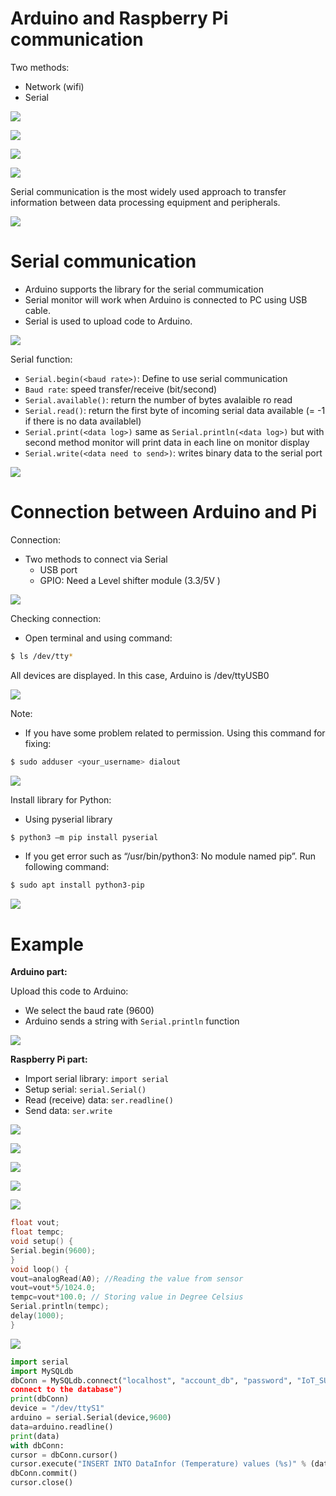 # Arduino and Raspberry Pi communication

Two methods:

* Network (wifi)
* Serial

![](./Picture1.png)

![](./Picture2.png)

![](./Picture3.png)

![](./Picture4.png)


Serial communication is the most widely used approach to transfer information between data processing equipment and peripherals.

![](./Picture5.png)

# Serial communication

* Arduino supports the library for the serial commumication
* Serial monitor will work when Arduino is connected to PC using USB cable.
* Serial is used to upload code to Arduino.

![](./Picture6.png)

Serial function:
* `Serial.begin(<baud rate>)`: Define to use serial communication
* `Baud rate`: speed transfer/receive (bit/second)
* `Serial.available()`: return the number of bytes avalaible ro read
* `Serial.read()`: return the first byte of incoming serial data available (= -1 if there is no data availablel)
* `Serial.print(<data log>)` same as `Serial.println(<data log>)` but with second method monitor will print data in each line on monitor display
* `Serial.write(<data need to send>)`: writes binary data to the serial port

![](2023-03-04-23-16-15.png)

# Connection between Arduino and Pi

Connection:
* Two methods to connect via Serial
    * USB port
    * GPIO: Need a Level shifter module (3.3/5V )

![](2023-03-04-23-17-16.png)

Checking connection:
* Open terminal and using command:

```bash
$ ls /dev/tty*
```

All devices are displayed. In this case, Arduino is /dev/ttyUSB0

![](2023-03-04-23-18-44.png)

Note:
* If you have some problem related to permission. Using this command for fixing:

```bash
$ sudo adduser <your_username> dialout
```

![](2023-03-04-23-19-49.png)

Install library for Python:
* Using pyserial library

```bash
$ python3 –m pip install pyserial
```

* If you get error such as “/usr/bin/python3: No module named pip”. Run following command:

```bash
$ sudo apt install python3-pip
```

![](2023-03-04-23-21-19.png)

# Example

**Arduino part:**

Upload this code to Arduino:
* We select the baud rate (9600)
* Arduino sends a string with `Serial.println` function

![](2023-03-04-23-22-31.png)

**Raspberry Pi part:**
* Import serial library: `import serial`
* Setup serial: `serial.Serial()`
* Read (receive) data: `ser.readline()`
* Send data: `ser.write`

![](2023-03-04-23-23-29.png)

![](2023-03-04-23-23-51.png)

![](2023-03-04-23-24-08.png)

![](2023-03-04-23-24-22.png)

![](2023-03-04-23-25-02.png)

```cpp
float vout;
float tempc;
void setup() {
Serial.begin(9600);
}
void loop() {
vout=analogRead(A0); //Reading the value from sensor
vout=vout*5/1024.0;
tempc=vout*100.0; // Storing value in Degree Celsius
Serial.println(tempc);
delay(1000);
}
```

![](2023-03-04-23-26-09.png)

```python
import serial
import MySQLdb
dbConn = MySQLdb.connect("localhost", "account_db", "password", "IoT_SU") or die("Could not
connect to the database")
print(dbConn)
device = "/dev/ttyS1"
arduino = serial.Serial(device,9600)
data=arduino.readline()
print(data)
with dbConn:
cursor = dbConn.cursor()
cursor.execute("INSERT INTO DataInfor (Temperature) values (%s)" % (data))
dbConn.commit()
cursor.close()
```

